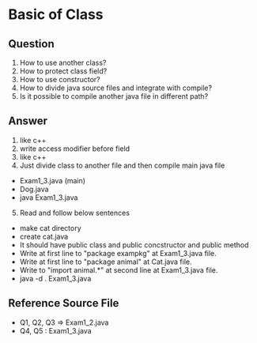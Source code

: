 # Basic of Class
## Question
1. How to use another class?
2. How to protect class field?
3. How to use constructor?
4. How to divide java source files and integrate with compile?
5. Is it possible to compile another java file in different path?

## Answer
1. like c++
2. write access modifier before field
3. like c++
4. Just divide class to another file and then compile main java file
  * Exam1_3.java (main)
  * Dog.java
  * java Exam1_3.java
5. Read and follow below sentences
  * make cat directory
  * create cat.java
  * It should have public class and public concstructor and public method
  * Write at first line to "package exampkg" at Exam1_3.java file. 
  * Write at first line to "package animal" at Cat.java file. 
  * Write to "import animal.*" at second line at Exam1_3.java file. 
  * java -d . Exam1_3.java

## Reference Source File
* Q1, Q2, Q3 => Exam1_2.java
* Q4, Q5 : Exam1_3.java
